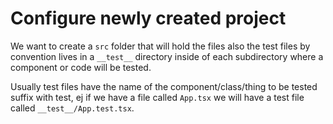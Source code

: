 # Configure newly created project

We want to create a `src` folder that will hold the files also the test files by convention lives in a `__test__` directory inside of each subdirectory where a component or code will be tested.

Usually test files have the name of the component/class/thing to be tested suffix with test, ej if we have a file called `App.tsx` we will have a test file called `__test__/App.test.tsx`.
